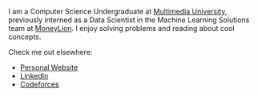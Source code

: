I am a Computer Science Undergraduate at [Multimedia University](https://en.wikipedia.org/wiki/Multimedia_University), previously interned as a Data Scientist in the Machine Learning Solutions team at [MoneyLion](https://www.moneylion.com/). I enjoy solving problems and reading about cool concepts. 

Check me out elsewhere:
- [Personal Website](https://wyhong3103.tech/)
- [LinkedIn](https://www.linkedin.com/in/wong-yen-hong/)
- [Codeforces](https://codeforces.com/profile/wyhong3103)
